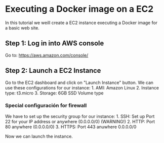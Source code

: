 # Executing a Docker image on a EC2

In this tutorial we weill create a EC2 instance executing a Docker image for a basic web site.

## Step 1: Log in into AWS console

Go to: https://aws.amazon.com/console/

## Step 2: Launch a EC2 Instance
Go to the EC2 dashboard and click on "Launch Instance" button. We can use these configurations for our instance:
    1. AMI: Amazon Linux
    2. Instance type: t3.micro
    3. Storage: 6GB SSD Volume type

### Special configuración for firewall
We have to set up the security group for our instance:
    1. SSH: Set up Port 22 for your IP address or anywhere (0.0.0.0/0) (WARNING!)
    2. HTTP: Port 80 anywhere (0.0.0.0/0)
    3. HTTPS: Port 443 anuwhere 0.0.0.0/0

Now we can launch the instance.
